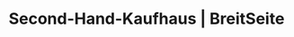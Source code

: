 ---
title: "Second-Hand-Kaufhaus | BreitSeite"
url: /aachen/second-hand-kaufhaus-breitseite/
shop: Gebrauchtwaren
---